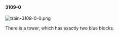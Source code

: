 #### 3109-0
![train-3109-0-0.png](https://github.com/lil-lab/nlvr/raw/master/nlvr/train/images/1/train-3109-0-0.png "train-3109-0-0.png")

There is a tower, which has exactly two blue blocks.